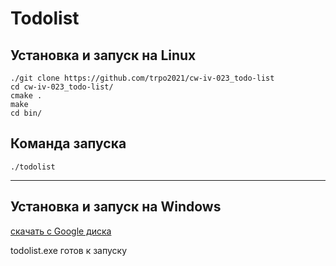 # Todolist

## Установка и запуск на Linux
    ./git clone https://github.com/trpo2021/cw-iv-023_todo-list  
    cd cw-iv-023_todo-list/  
    cmake .
    make
    cd bin/
## Команда запуска
    ./todolist
***
## Установка и запуск на Windows
[скачать с Google диска](https://drive.google.com/file/d/1QIxeOELGT8FNAaug1v3zQAsZgJn_53Wz) 

todolist.exe готов к запуску
